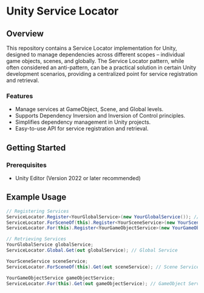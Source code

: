 ﻿# Unity Service Locator
## Overview

This repository contains a Service Locator implementation for Unity, designed to manage dependencies across different scopes – individual game objects, scenes, and globally. The Service Locator pattern, while often considered an anti-pattern, can be a practical solution in certain Unity development scenarios, providing a centralized point for service registration and retrieval.

### Features

- Manage services at GameObject, Scene, and Global levels.
- Supports Dependency Inversion and Inversion of Control principles.
- Simplifies dependency management in Unity projects.
- Easy-to-use API for service registration and retrieval.

## Getting Started

### Prerequisites

- Unity Editor (Version 2022 or later recommended)

## Example Usage

```csharp
// Registering Services
ServiceLocator.Register<YourGlobalService>(new YourGlobalService()); // Global Scope
ServiceLocator.ForSceneOf(this).Register<YourSceneService>(new YourSceneService()); // Scene Scope
ServiceLocator.For(this).Register<YourGameObjectService>(new YourGameObjectService()); // GameObject Scope

// Retrieving Services
YourGlobalService globalService;
ServiceLocator.Global.Get(out globalService); // Global Service

YourSceneService sceneService;
ServiceLocator.ForSceneOf(this).Get(out sceneService); // Scene Service

YourGameObjectService gameObjectService;
ServiceLocator.For(this).Get(out gameObjectService); // GameObject Service
```
